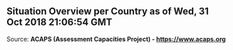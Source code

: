 ## Situation Overview per Country as of Wed, 31 Oct 2018 21:06:54 GMT

Source: **ACAPS (Assessment Capacities Project) - https://www.acaps.org**